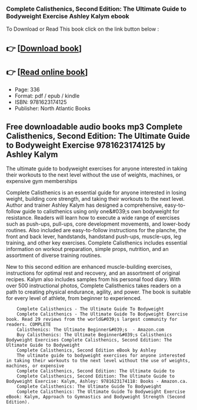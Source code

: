 ### Complete Calisthenics, Second Edition: The Ultimate Guide to Bodyweight Exercise Ashley Kalym ebook

To Download or Read This book click on the link button below :

## 👉  [**[Download book](http://filesbooks.info/download.php?group=book&from=github.com&id=558166&lnk=1063 "Download book")**]

## 👉  [**[Read online book](http://filesbooks.info/download.php?group=book&from=github.com&id=558166&lnk=1063 "Read online book")**]


* Page: 336
* Format: pdf / epub / kindle
* ISBN: 9781623174125
* Publisher: North Atlantic Books



## Free downloadable audio books mp3 Complete Calisthenics, Second Edition: The Ultimate Guide to Bodyweight Exercise 9781623174125 by Ashley Kalym



The ultimate guide to bodyweight exercises for anyone interested in taking their workouts to the next level without the use of weights, machines, or expensive gym memberships

Complete Calisthenics is an essential guide for anyone interested in losing weight, building core strength, and taking their workouts to the next level. Author and trainer Ashley Kalym has designed a comprehensive, easy-to-follow guide to calisthenics using only one&amp;#039;s own bodyweight for resistance. Readers will learn how to execute a wide range of exercises such as push-ups, pull-ups, core development movements, and lower-body routines. Also included are easy-to-follow instructions for the planche, the front and back lever, handstands, handstand push-ups, muscle-ups, leg training, and other key exercises. Complete Calisthenics includes essential information on workout preparation, simple props, nutrition, and an assortment of diverse training routines.

 New to this second edition are enhanced muscle-building exercises, instructions for optimal rest and recovery, and an assortment of original recipes. Kalym also includes samples from his personal food diary. With over 500 instructional photos, Complete Calisthenics takes readers on a path to creating physical endurance, agility, and power. The book is suitable for every level of athlete, from beginner to experienced.


        Complete Calisthenics - The Ultimate Guide To Bodyweight
        Complete Calisthenics - The Ultimate Guide To Bodyweight Exercise book. Read 29 reviews from the world&#039;s largest community for readers. COMPLETE 
        Calisthenics: The Ultimate Beginner&#039;s  - Amazon.com
        Buy Calisthenics: The Ultimate Beginner&#039;s Calisthenics Bodyweight Exercises Complete Calisthenics, Second Edition: The Ultimate Guide to Bodyweight 
        Complete Calisthenics, Second Edition eBook by Ashley
        The ultimate guide to bodyweight exercises for anyone interested in taking their workouts to the next level without the use of weights, machines, or expensive 
        Complete Calisthenics, Second Edition: The Ultimate Guide to
        Complete Calisthenics, Second Edition: The Ultimate Guide to Bodyweight Exercise: Kalym, Ashley: 9781623174118: Books - Amazon.ca.
        Complete Calisthenics: The Ultimate Guide To Bodyweight
        Complete Calisthenics: The Ultimate Guide To Bodyweight Exercise eBook: Kalym, Approach to Gymnastics and Bodyweight Strength (Second Edition).
    




